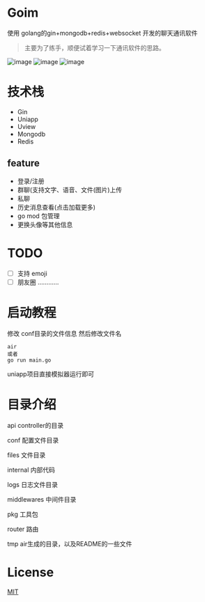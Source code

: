 # Goim
使用 golang的gin+mongodb+redis+websocket 开发的聊天通讯软件

> 主要为了练手，顺便试着学习一下通讯软件的思路。

![image](tmp/3.png)
![image](tmp/2.png)
![image](tmp/1.png)


# 技术栈
- Gin
- Uniapp
- Uview
- Mongodb
- Redis

## feature
- 登录/注册
- 群聊(支持文字、语音、文件(图片)上传
- 私聊
- 历史消息查看(点击加载更多)
- go mod 包管理
- 更换头像等其他信息

# TODO
- [ ] 支持 emoji
- [ ] 朋友圈
…………

# 启动教程
修改 conf目录的文件信息
然后修改文件名
```
air
或者
go run main.go
```
uniapp项目直接模拟器运行即可

# 目录介绍

api controller的目录

conf 配置文件目录

files 文件目录

internal 内部代码

logs 日志文件目录

middlewares 中间件目录

pkg 工具包

router 路由

tmp air生成的目录，以及README的一些文件


# License
[MIT](./LICENSE.txt)
